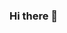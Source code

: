 ### Hi there 👋

<!--
**cjana1702/cjana1702** is a ✨ _special_ ✨ repository because its `README.md` (this file) appears on your GitHub profile.

Here are some ideas to get you started:

- 🔭 I’m currently working on my portfolio
- 🌱 I’m currently learning Machine Learning
- 👯 I’m looking to collaborate on any project
- 🤔 I’m looking for help with 
- 💬 Ask me about Data
- 📫 How to reach me: www.linkedin.com/in/chaitanya-jana1
- 😄 Pronouns: he/him
- ⚡ Fun fact: ...
-->
